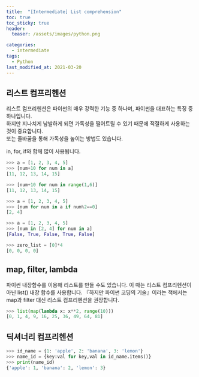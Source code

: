 ```yaml
---
title:  "[Intermediate] List comprehension"
toc: true
toc_sticky: true
header:
  teaser: /assets/images/python.png

categories:
  - intermediate
tags:
  - Python
last_modified_at: 2021-03-20
---
```



## 리스트 컴프리헨션
리스트 컴프리헨션은 파이썬의 매우 강력한 기능 중 하나며, 파이썬을 대표하는 특징 중 하나입니다.  
하지만 지나치게 남발하게 되면 가독성을 떨어트릴 수 있기 때문에 적절하게 사용하는 것이 중요합니다.  
또는 줄바꿈을 통해 가독성을 높이는 방법도 있습니다.  
  
in, for, if와 함께 많이 사용됩니다.
```python
>>> a = [1, 2, 3, 4, 5]
>>> [num+10 for num in a]
[11, 12, 13, 14, 15]
```

```python
>>> [num+10 for num in range(1,6)]
[11, 12, 13, 14, 15]
```

```python
>>> a = [1, 2, 3, 4, 5]
>>> [num for num in a if num%2==0]
[2, 4]
```

```python
>>> a = [1, 2, 3, 4, 5]
>>> [num in [2, 4] for num in a]
[False, True, False, True, False]
```  

```python
>>> zero_list = [0]*4
[0, 0, 0, 0]
```  

## map, filter, lambda
파이썬 내장함수를 이용해 리스트를 만들 수도 있습니다. 이 때는 리스트 컴프리헨션이 아닌 list() 내장 함수를 사용합니다. 『하지만 파이썬 코딩의 기술』이라는 책에서는 map과 filter 대신 리스트 컴프리헨션을 권장합니다.  

```python
>>> list(map(lambda x: x**2, range(10)))
[0, 1, 4, 9, 16, 25, 36, 49, 64, 81]
```

## 딕셔너리 컴프리헨션

```python
>>> id_name = {1: 'apple', 2: 'banana', 3: 'lemon'}
>>> name_id = {key:val for key,val in id_name.items()}
>>> print(name_id) 
{'apple': 1, 'banana': 2, 'lemon': 3}
```